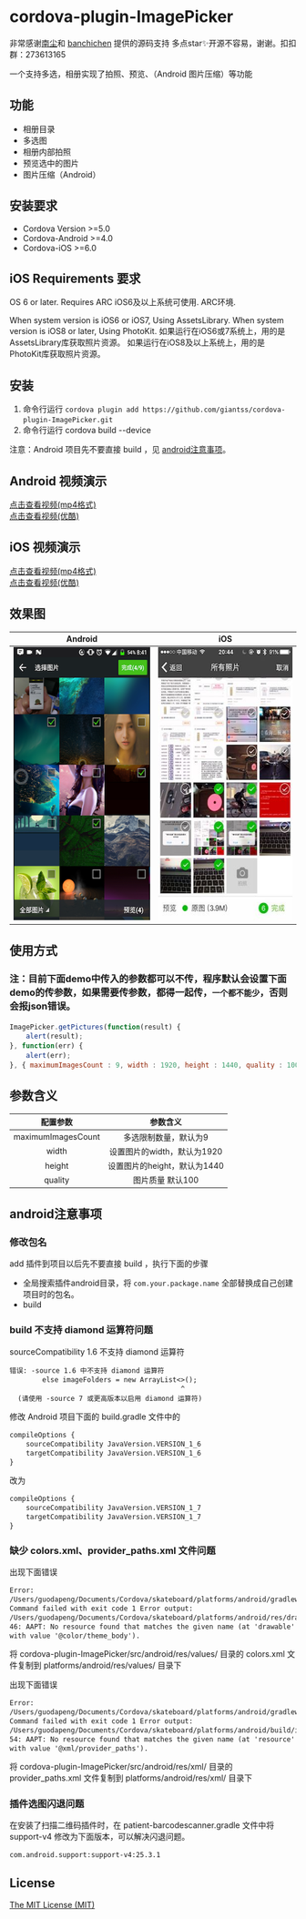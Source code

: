 # cordova-plugin-ImagePicker

非常感谢[南尘](https://github.com/nanchen2251)和 [banchichen](https://github.com/banchichen) 提供的源码支持 多点star✨开源不容易，谢谢。扣扣群：273613165

一个支持多选，相册实现了拍照、预览、（Android 图片压缩）等功能

## 功能

- 相册目录
- 多选图
- 相册内部拍照
- 预览选中的图片
- 图片压缩（Android）

## 安装要求

- Cordova Version >=5.0
- Cordova-Android >=4.0
- Cordova-iOS >=6.0

## iOS Requirements 要求

OS 6 or later. Requires ARC iOS6及以上系统可使用. ARC环境.

When system version is iOS6 or iOS7, Using AssetsLibrary. When system version is iOS8 or later, Using PhotoKit. 如果运行在iOS6或7系统上，用的是AssetsLibrary库获取照片资源。 如果运行在iOS8及以上系统上，用的是PhotoKit库获取照片资源。

## 安装

1. 命令行运行 `cordova plugin add https://github.com/giantss/cordova-plugin-ImagePicker.git`
2. 命令行运行 cordova build --device

注意：Android 项目先不要直接 build ，见 [android注意事项](#android注意事项)。

## Android 视频演示

[点击查看视频(mp4格式)](http://oqdxjvpc7.bkt.clouddn.com/111.mp4)<br>
[点击查看视频(优酷)](http://v.youku.com/v_show/id_XMjg0NDg0NDIyMA==.html)

## iOS 视频演示

[点击查看视频(mp4格式)](http://oqdxjvpc7.bkt.clouddn.com/ios1.mp4)<br>
[点击查看视频(优酷)](http://v.youku.com/v_show/id_XMjg0NDg0NTU4OA==.html)

## 效果图

| Android         | iOS          |
|:---------------:|:------------:|
| <img src="./res/android.png" width="270px" height="480"> | <img src="./res/ios.jpg" width="270px" height="480"> |

## 使用方式

### 注：目前下面demo中传入的参数都可以不传，程序默认会设置下面demo的传参数，如果需要传参数，都得一起传，`一个都不能少`，否则会报json错误。

```javascript
ImagePicker.getPictures(function(result) {
    alert(result);
}, function(err) {
    alert(err);
}, { maximumImagesCount : 9, width : 1920, height : 1440, quality : 100 });
```

## 参数含义

| 配置参数            | 参数含义                   |
|:------------------:|:-------------------------:|
| maximumImagesCount | 多选限制数量，默认为9        |
| width              | 设置图片的width，默认为1920   |
| height             | 设置图片的height，默认为1440  |
| quality            | 图片质量 默认100            |

## android注意事项

### 修改包名
add 插件到项目以后先不要直接 build ，执行下面的步骤

- 全局搜索插件android目录，将 `com.your.package.name` 全部替换成自己创建项目时的包名。
- build

### build 不支持 diamond 运算符问题
sourceCompatibility 1.6 不支持 diamond 运算符
```
错误: -source 1.6 中不支持 diamond 运算符
        else imageFolders = new ArrayList<>();
                                          ^
  (请使用 -source 7 或更高版本以启用 diamond 运算符)
```
修改 Android 项目下面的 build.gradle 文件中的
```
compileOptions {
    sourceCompatibility JavaVersion.VERSION_1_6
    targetCompatibility JavaVersion.VERSION_1_6
}
```
改为
```
compileOptions {
    sourceCompatibility JavaVersion.VERSION_1_7
    targetCompatibility JavaVersion.VERSION_1_7
}
```

### 缺少 colors.xml、provider_paths.xml 文件问题
出现下面错误
```
Error: /Users/guodapeng/Documents/Cordova/skateboard/platforms/android/gradlew: Command failed with exit code 1 Error output:
/Users/guodapeng/Documents/Cordova/skateboard/platforms/android/res/drawable/selector_back_press.xml:4:29-46: AAPT: No resource found that matches the given name (at 'drawable' with value '@color/theme_body').
```
将 cordova-plugin-ImagePicker/src/android/res/values/ 目录的 colors.xml 文件复制到 platforms/android/res/values/ 目录下

出现下面错误
```
Error: /Users/guodapeng/Documents/Cordova/skateboard/platforms/android/gradlew: Command failed with exit code 1 Error output:
/Users/guodapeng/Documents/Cordova/skateboard/platforms/android/build/intermediates/manifests/full/debug/AndroidManifest.xml:66:35-54: AAPT: No resource found that matches the given name (at 'resource' with value '@xml/provider_paths').
```
将 cordova-plugin-ImagePicker/src/android/res/xml/ 目录的 provider_paths.xml 文件复制到 platforms/android/res/xml/ 目录下

### 插件选图闪退问题
在安装了扫描二维码插件时，在 patient-barcodescanner.gradle 文件中将 support-v4 修改为下面版本，可以解决闪退问题。
```
com.android.support:support-v4:25.3.1
```

## License

[The MIT License (MIT)](http://www.opensource.org/licenses/mit-license.html)
